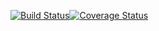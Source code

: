 [![Build Status](https://travis-ci.org/tomcool420/SimulatorSWTOR.svg?branch=master)](https://travis-ci.org/tomcool420/SimulatorSWTOR)[![Coverage Status](https://coveralls.io/repos/github/tomcool420/SimulatorSWTOR/badge.svg?branch=master)](https://coveralls.io/github/tomcool420/SimulatorSWTOR?branch=master)